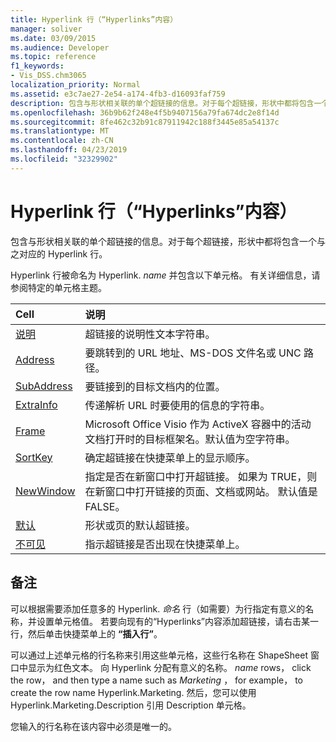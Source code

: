 ```yaml
---
title: Hyperlink 行（“Hyperlinks”内容）
manager: soliver
ms.date: 03/09/2015
ms.audience: Developer
ms.topic: reference
f1_keywords:
- Vis_DSS.chm3065
localization_priority: Normal
ms.assetid: e3c7ae27-2e54-a174-4fb3-d16093faf759
description: 包含与形状相关联的单个超链接的信息。对于每个超链接，形状中都将包含一个与之对应的 Hyperlink 行。
ms.openlocfilehash: 36b9b62f248e4f5b9407156a79fa674dc2e8f14d
ms.sourcegitcommit: 8fe462c32b91c87911942c188f3445e85a54137c
ms.translationtype: MT
ms.contentlocale: zh-CN
ms.lasthandoff: 04/23/2019
ms.locfileid: "32329902"
---
```

# <a name="hyperlink-row-hyperlinks-section"></a>Hyperlink 行（“Hyperlinks”内容）

包含与形状相关联的单个超链接的信息。对于每个超链接，形状中都将包含一个与之对应的 Hyperlink 行。
  
Hyperlink 行被命名为 Hyperlink. *name*  并包含以下单元格。 有关详细信息，请参阅特定的单元格主题。 
  
|**Cell**|**说明**|
|:-----|:-----|
|[说明](description-cell-hyperlinks-section.md) <br/> |超链接的说明性文本字符串。  <br/> |
|[Address](address-cell-hyperlinks-section.md) <br/> |要跳转到的 URL 地址、MS-DOS 文件名或 UNC 路径。  <br/> |
|[SubAddress](subaddress-cell-hyperlinks-section.md) <br/> |要链接到的目标文档内的位置。  <br/> |
|[ExtraInfo](extrainfo-cell-hyperlinks-section.md) <br/> |传递解析 URL 时要使用的信息的字符串。  <br/> |
|[Frame](frame-cell-hyperlinks-section.md) <br/> |Microsoft Office Visio 作为 ActiveX 容器中的活动文档打开时的目标框架名。默认值为空字符串。  <br/> |
|[SortKey](sortkey-cell-hyperlinks-section.md) <br/> |确定超链接在快捷菜单上的显示顺序。  <br/> |
|[NewWindow](newwindow-cell-hyperlinks-section.md) <br/> |指定是否在新窗口中打开超链接。 如果为 TRUE，则在新窗口中打开链接的页面、文档或网站。 默认值是 FALSE。  <br/> |
|[默认](default-cell-hyperlinks-section.md) <br/> |形状或页的默认超链接。  <br/> |
|[不可见](invisible-cell-hyperlinks-section.md) <br/> |指示超链接是否出现在快捷菜单上。  <br/> |
   
## <a name="remarks"></a>备注

 可以根据需要添加任意多的 Hyperlink.  *命名*  行（如需要）为行指定有意义的名称，并设置单元格值。 若要向现有的“Hyperlinks”内容添加超链接，请右击某一行，然后单击快捷菜单上的 **“插入行”**。 
  
可以通过上述单元格的行名称来引用这些单元格，这些行名称在 ShapeSheet 窗口中显示为红色文本。 向 Hyperlink 分配有意义的名称。 *name*  rows， click the row， and then type a name such as  *Marketing*  ， for example， to create the row name Hyperlink.Marketing. 然后，您可以使用 Hyperlink.Marketing.Description 引用 Description 单元格。 
  
您输入的行名称在该内容中必须是唯一的。
  


